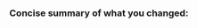 ### Concise summary of what you changed:
<!-- write your summary here -->

<!-- While we aren't enforcing any requirements for approvals before merge, 
if you're doing major code changes please post it in #programming for visibility.-->
